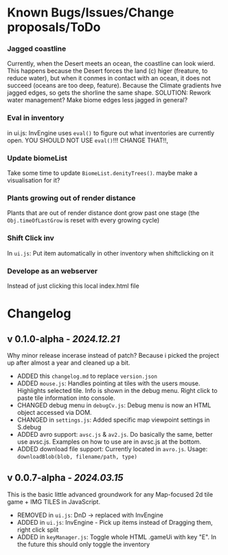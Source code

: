 # Known Bugs/Issues/Change proposals/ToDo

### Jagged coastline
Currently, when the Desert meets an ocean, the coastline can look wierd. This happens because the Desert forces the land (c) higer (freature, to reduce water), but when it conmes in contact with an ocean, it does not succeed (oceans are too deep, feature). Because the Climate gradients hve jagged edges, so gets the shorline the same shape. SOLUTION: Rework water management? Make biome edges less jagged in general?

### Eval in inventory
in ui.js: InvEngine uses `eval()` to figure out what inventories are currently open. YOU SHOULD NOT USE `eval()`!!! CHANGE THAT!!,

### Update biomeList
Take some time to update `BiomeList.denityTrees()`. maybe make a visualisation for it?

### Plants growing out of render distance
Plants that are out of render distance dont grow past one stage (the `Obj.timeOfLastGrow` is reset with every growing cycle)

### Shift Click inv
In `ui.js`: Put item automatically in other inventory when shiftclicking on it

### Develope as an webserver
Instead of just clicking this local index.html file


# Changelog
## v 0.1.0-alpha - *2024.12.21*
Why minor release incerase instead of patch? Because i picked the project up after almost a year and cleaned up a bit.
- ADDED this `changelog.md` to replace `version.json`
- ADDED `mouse.js`: Handles pointing at tiles with the users mouse. Highlights selected tile. Info is shown in the debug menu. Right click to paste tile information into console.
- CHANGED debug menu in `debugCv.js`: Debug menu is now an HTML object accessed via DOM.
- CHANGED in `settings.js`: Added specific map viewpoint settings in S.debug
- ADDED avro support: `avsc.js` & `av2.js`. Do basically the same, better use avsc.js. Examples on how to use are in avsc.js at the bottom.
- ADDED download file support: Currently located in `avro.js`. Usage: `downloadBlob(blob, filename/path, type)`



## v 0.0.7-alpha - *2024.03.15*
This is the basic little advanced groundwork for any Map-focused 2d tile game + IMG TILES in JavaScript.
- REMOVED in `ui.js`: DnD -> replaced with InvEngine
- ADDED in `ui.js`: InvEngine - Pick up items instead of Dragging them, right click split
- ADDED in `keyManager.js`: Toggle whole HTML .gameUi with key "E". In the future this should only toggle the inventory
